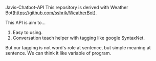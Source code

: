 Javis-Chatbot-API
This repository is derived with Weather Bot(https://github.com/sshrik/WeatherBot).

This API is aim to...
1. Easy to using.
2. Conversation teach helper with tagging like google SyntaxNet.

But our tagging is not word`s role at sentence, but simple meaning at sentence. We can think it like variable of program.
